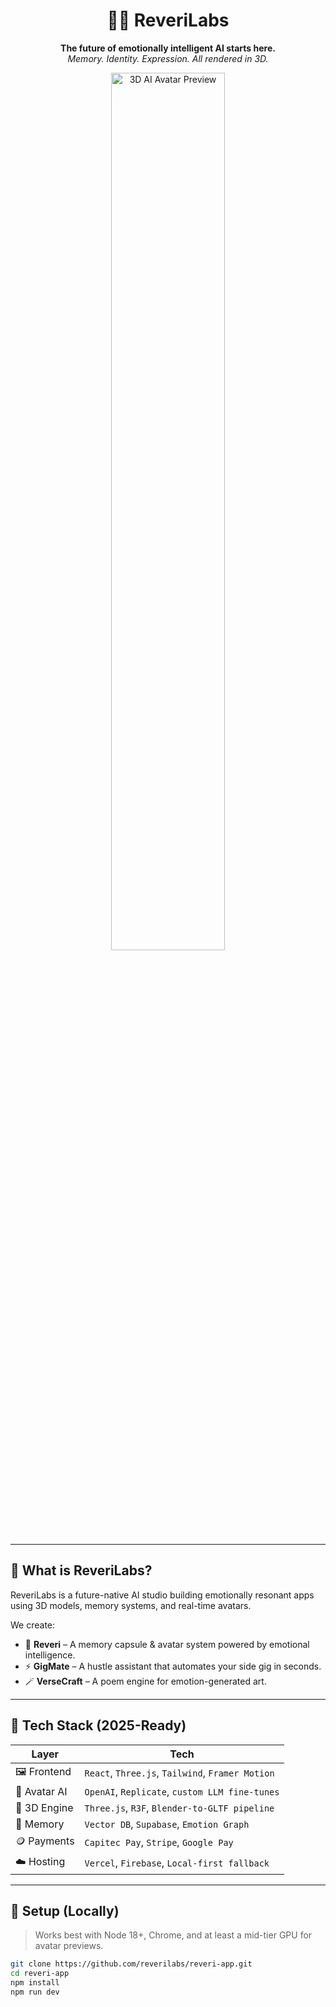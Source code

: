 <h1 align="center">
  🧬✨ ReveriLabs
</h1>

<p align="center">
  <b>The future of emotionally intelligent AI starts here.</b><br/>
  <i>Memory. Identity. Expression. All rendered in 3D.</i>
</p>

<p align="center">
  <img src="https://reverilabs.com/media/3d-avatar.gif" alt="3D AI Avatar Preview" width="60%" />
</p>

---

## 🧠 What is ReveriLabs?

ReveriLabs is a future-native AI studio building emotionally resonant apps using 3D models, memory systems, and real-time avatars.

We create:
- 🌌 **Reveri** – A memory capsule & avatar system powered by emotional intelligence.
- ⚡ **GigMate** – A hustle assistant that automates your side gig in seconds.
- 🪄 **VerseCraft** – A poem engine for emotion-generated art.

---

## 🧬 Tech Stack (2025-Ready)

| Layer         | Tech                                         |
|---------------|----------------------------------------------|
| 🖼️ Frontend   | `React`, `Three.js`, `Tailwind`, `Framer Motion` |
| 🔮 Avatar AI  | `OpenAI`, `Replicate`, `custom LLM fine-tunes` |
| 🎥 3D Engine  | `Three.js`, `R3F`, `Blender-to-GLTF pipeline` |
| 🧠 Memory     | `Vector DB`, `Supabase`, `Emotion Graph`      |
| 🪙 Payments   | `Capitec Pay`, `Stripe`, `Google Pay`         |
| ☁️ Hosting    | `Vercel`, `Firebase`, `Local-first fallback`  |

---

## 🚀 Setup (Locally)

> Works best with Node 18+, Chrome, and at least a mid-tier GPU for avatar previews.

```bash
git clone https://github.com/reverilabs/reveri-app.git
cd reveri-app
npm install
npm run dev


